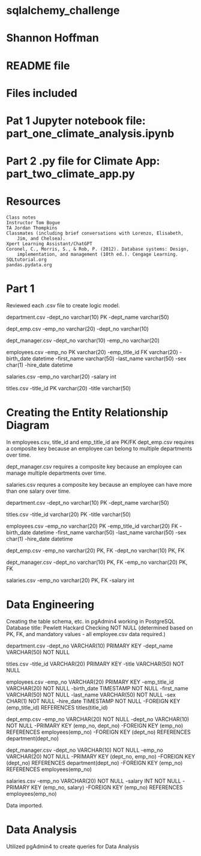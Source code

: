 # sqlalchemy_challenge
# Shannon Hoffman
# README file

# Files included
# Pat 1 Jupyter notebook file: part_one_climate_analysis.ipynb
# Part 2 .py file for Climate App: part_two_climate_app.py

# Resources
    Class notes
    Instructor Tom Bogue
    TA Jordan Thompkins
    Classmates (including brief conversations with Lorenzo, Elisabeth, 
        Jim, and Chelsea). 
    Xpert Learning Assistant/ChatGPT
    Coronel, C., Morris, S., & Rob, P. (2012). Database systems: Design, 
        implementation, and management (10th ed.). Cengage Learning.
    SQLtutorial.org
    pandas.pydata.org


# Part 1
Reviewed each .csv file to create logic model.

department.csv
-dept_no varchar(10) PK
-dept_name varchar(50)

dept_emp.csv
-emp_no varchar(20)
-dept_no varchar(10)

dept_manager.csv
-dept_no varchar(10)
-emp_no varchar(20)

employees.csv
-emp_no PK varchar(20)
-emp_title_id FK varchar(20)
-birth_date datetime
-first_name varchar(50)
-last_name varchar(50)
-sex char(1)
-hire_date datetime

salaries.csv
-emp_no varchar(20)
-salary int

titles.csv
-title_id PK varchar(20)
-title varchar(50)


# Creating the Entity Relationship Diagram
In employees.csv, title_id and emp_title_id are PK/FK
dept_emp.csv requires a composite key because an employee can belong to
multiple departments over time. 

dept_manager.csv requires a composite key because an employee can manage
multiple departments over time.

salaries.csv requres a composite key because an employee can have more than
one salary over time.

department.csv
-dept_no varchar(10) PK
-dept_name varchar(50)

titles.csv
-title_id varchar(20) PK
-title varchar(50)

employees.csv
-emp_no varchar(20) PK
-emp_title_id varchar(20) FK
-birth_date datetime
-first_name varchar(50)
-last_name varchar(50)
-sex char(1)
-hire_date datetime

dept_emp.csv
-emp_no varchar(20) PK, FK
-dept_no varchar(10) PK, FK

dept_manager.csv
-dept_no varchar(10) PK, FK
-emp_no varchar(20) PK, FK

salaries.csv
-emp_no varchar(20) PK, FK
-salary int


# Data Engineering
Creating the table schema, etc. in pgAdmin4
working in PostgreSQL
Database title: Pewlett Hackard
Checking NOT NULL (determined based on PK, FK, and 
mandatory values - all employee.csv data required.)

department.csv
-dept_no VARCHAR(10) PRIMARY KEY
-dept_name VARCHAR(50) NOT NULL

titles.csv
-title_id VARCHAR(20) PRIMARY KEY
-title VARCHAR(50) NOT NULL

employees.csv
-emp_no VARCHAR(20) PRIMARY KEY
-emp_title_id VARCHAR(20) NOT NULL
-birth_date TIMESTAMP NOT NULL
-first_name VARCHAR(50) NOT NULL
-last_name VARCHAR(50) NOT NULL
-sex CHAR(1) NOT NULL
-hire_date TIMESTAMP NOT NULL
-FOREIGN KEY (emp_title_id) REFERENCES titles(title_id)

dept_emp.csv
-emp_no VARCHAR(20) NOT NULL
-dept_no VARCHAR(10) NOT NULL
-PRIMARY KEY (emp_no, dept_no)
-FOREIGN KEY (emp_no) REFERENCES employees(emp_no)
-FOREIGN KEY (dept_no) REFERENCES department(dept_no)

dept_manager.csv
-dept_no VARCHAR(10) NOT NULL
-emp_no VARCHAR(20) NOT NULL
-PRIMARY KEY (dept_no, emp_no)
-FOREIGN KEY (dept_no) REFERENCES department(dept_no)
-FOREIGN KEY (emp_no) REFERENCES employees(emp_no)

salaries.csv
-emp_no VARCHAR(20) NOT NULL
-salary INT NOT NULL
-PRIMARY KEY (emp_no, salary)
-FOREIGN KEY (emp_no) REFERENCES employees(emp_no)


Data imported.

# Data Analysis
Utilized pgAdmin4 to create queries for Data Analysis